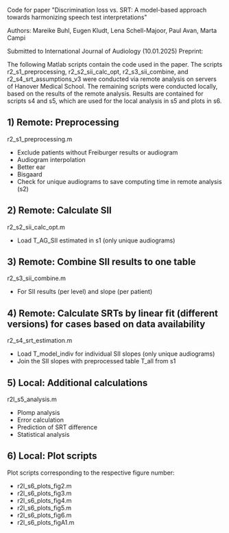 Code for paper "Discrimination loss vs. SRT: A model-based approach towards harmonizing speech test interpretations"

Authors: Mareike Buhl, Eugen Kludt, Lena Schell-Majoor, Paul Avan, Marta Campi
 
Submitted to International Journal of Audiology (10.01.2025)
Preprint: 

The following Matlab scripts contain the code used in the paper. The scripts r2_s1_preprocessing, r2_s2_sii_calc_opt, r2_s3_sii_combine, and r2_s4_srt_assumptions_v3 were conducted via remote analysis on servers of Hanover Medical School. The remaining scripts were conducted locally, based on the results of the remote analysis. 
Results are contained for scripts s4 and s5, which are used for the local analysis in s5 and plots in s6. 

## 1) Remote: Preprocessing  
r2_s1_preprocessing.m
- Exclude patients without Freiburger results or audiogram 
- Audiogram interpolation 
- Better ear 
- Bisgaard 
- Check for unique audiograms to save computing time in remote analysis (s2) 

## 2) Remote: Calculate SII 
r2_s2_sii_calc_opt.m 
- Load T_AG_SII estimated in s1 (only unique audiograms) 

## 3) Remote: Combine SII results to one table 
r2_s3_sii_combine.m
- For SII results (per level) and slope (per patient)

## 4) Remote: Calculate SRTs by linear fit (different versions) for cases based on data availability 
r2_s4_srt_estimation.m   
- Load T_model_indiv for individual SII slopes (only unique audiograms)
- Join the SII slopes with preprocessed table T_all from s1  

## 5) Local: Additional calculations 
r2l_s5_analysis.m
- Plomp analysis 
- Error calculation 
- Prediction of SRT difference 
- Statistical analysis 

## 6) Local: Plot scripts 
Plot scripts corresponding to the respective figure number:
- r2l_s6_plots_fig2.m
- r2l_s6_plots_fig3.m
- r2l_s6_plots_fig4.m
- r2l_s6_plots_fig5.m  
- r2l_s6_plots_fig6.m
- r2l_s6_plots_figA1.m

 







